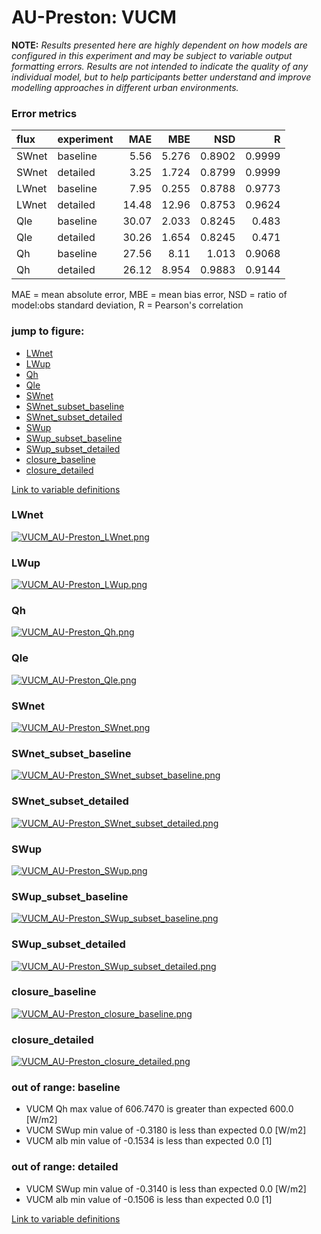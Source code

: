 # AU-Preston: VUCM

**NOTE:** *Results presented here are highly dependent on how models are configured in this experiment and may be subject to variable output formatting errors. Results are not intended to indicate the quality of any individual model, but to help participants better understand and improve modelling approaches in different urban environments.*

### Error metrics

| flux   | experiment   |   MAE |    MBE |    NSD |      R |
|:-------|:-------------|------:|-------:|-------:|-------:|
| SWnet  | baseline     |  5.56 |  5.276 | 0.8902 | 0.9999 |
| SWnet  | detailed     |  3.25 |  1.724 | 0.8799 | 0.9999 |
| LWnet  | baseline     |  7.95 |  0.255 | 0.8788 | 0.9773 |
| LWnet  | detailed     | 14.48 | 12.96  | 0.8753 | 0.9624 |
| Qle    | baseline     | 30.07 |  2.033 | 0.8245 | 0.483  |
| Qle    | detailed     | 30.26 |  1.654 | 0.8245 | 0.471  |
| Qh     | baseline     | 27.56 |  8.11  | 1.013  | 0.9068 |
| Qh     | detailed     | 26.12 |  8.954 | 0.9883 | 0.9144 |

MAE = mean absolute error, MBE = mean bias error, NSD = ratio of model:obs standard deviation, R = Pearson's correlation

### jump to figure:
 - [LWnet](#lwnet)
 - [LWup](#lwup)
 - [Qh](#qh)
 - [Qle](#qle)
 - [SWnet](#swnet)
 - [SWnet_subset_baseline](#swnet_subset_baseline)
 - [SWnet_subset_detailed](#swnet_subset_detailed)
 - [SWup](#swup)
 - [SWup_subset_baseline](#swup_subset_baseline)
 - [SWup_subset_detailed](#swup_subset_detailed)
 - [closure_baseline](#closure_baseline)
 - [closure_detailed](#closure_detailed)

[Link to variable definitions](variable_definitions.md)

### <a name="lwnet"></a>LWnet
[![VUCM_AU-Preston_LWnet.png](VUCM_AU-Preston_LWnet.png)](VUCM_AU-Preston_LWnet.png)

### <a name="lwup"></a>LWup
[![VUCM_AU-Preston_LWup.png](VUCM_AU-Preston_LWup.png)](VUCM_AU-Preston_LWup.png)

### <a name="qh"></a>Qh
[![VUCM_AU-Preston_Qh.png](VUCM_AU-Preston_Qh.png)](VUCM_AU-Preston_Qh.png)

### <a name="qle"></a>Qle
[![VUCM_AU-Preston_Qle.png](VUCM_AU-Preston_Qle.png)](VUCM_AU-Preston_Qle.png)

### <a name="swnet"></a>SWnet
[![VUCM_AU-Preston_SWnet.png](VUCM_AU-Preston_SWnet.png)](VUCM_AU-Preston_SWnet.png)

### <a name="swnet_subset_baseline"></a>SWnet_subset_baseline
[![VUCM_AU-Preston_SWnet_subset_baseline.png](VUCM_AU-Preston_SWnet_subset_baseline.png)](VUCM_AU-Preston_SWnet_subset_baseline.png)

### <a name="swnet_subset_detailed"></a>SWnet_subset_detailed
[![VUCM_AU-Preston_SWnet_subset_detailed.png](VUCM_AU-Preston_SWnet_subset_detailed.png)](VUCM_AU-Preston_SWnet_subset_detailed.png)

### <a name="swup"></a>SWup
[![VUCM_AU-Preston_SWup.png](VUCM_AU-Preston_SWup.png)](VUCM_AU-Preston_SWup.png)

### <a name="swup_subset_baseline"></a>SWup_subset_baseline
[![VUCM_AU-Preston_SWup_subset_baseline.png](VUCM_AU-Preston_SWup_subset_baseline.png)](VUCM_AU-Preston_SWup_subset_baseline.png)

### <a name="swup_subset_detailed"></a>SWup_subset_detailed
[![VUCM_AU-Preston_SWup_subset_detailed.png](VUCM_AU-Preston_SWup_subset_detailed.png)](VUCM_AU-Preston_SWup_subset_detailed.png)

### <a name="closure_baseline"></a>closure_baseline
[![VUCM_AU-Preston_closure_baseline.png](VUCM_AU-Preston_closure_baseline.png)](VUCM_AU-Preston_closure_baseline.png)

### <a name="closure_detailed"></a>closure_detailed
[![VUCM_AU-Preston_closure_detailed.png](VUCM_AU-Preston_closure_detailed.png)](VUCM_AU-Preston_closure_detailed.png)

### out of range: baseline

 - VUCM Qh max value of 606.7470 is greater than expected 600.0 [W/m2]
 - VUCM SWup min value of -0.3180 is less than expected 0.0 [W/m2]
 - VUCM alb min value of -0.1534 is less than expected 0.0 [1]

### out of range: detailed

 - VUCM SWup min value of -0.3140 is less than expected 0.0 [W/m2]
 - VUCM alb min value of -0.1506 is less than expected 0.0 [1]


[Link to variable definitions](variable_definitions.md)

